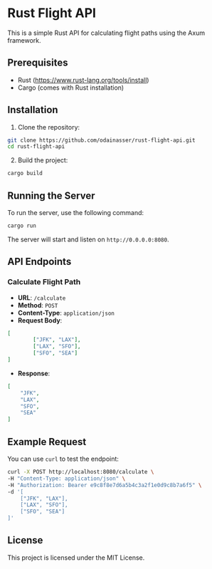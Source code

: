 # Rust Flight API

This is a simple Rust API for calculating flight paths using the Axum framework.

## Prerequisites

- Rust (https://www.rust-lang.org/tools/install)
- Cargo (comes with Rust installation)

## Installation

1. Clone the repository:

```sh
git clone https://github.com/odainasser/rust-flight-api.git
cd rust-flight-api
```

2. Build the project:

```sh
cargo build
```

## Running the Server

To run the server, use the following command:

```sh
cargo run
```

The server will start and listen on `http://0.0.0.0:8080`.

## API Endpoints

### Calculate Flight Path

- **URL**: `/calculate`
- **Method**: `POST`
- **Content-Type**: `application/json`
- **Request Body**:

```json
[
        ["JFK", "LAX"],
        ["LAX", "SFO"],
        ["SFO", "SEA"]
]
```

- **Response**:

```json
[
    "JFK",
    "LAX",
    "SFO",
    "SEA"
]
```

## Example Request

You can use `curl` to test the endpoint:

```sh
curl -X POST http://localhost:8080/calculate \
-H "Content-Type: application/json" \
-H "Authorization: Bearer e9c8f8e7d6a5b4c3a2f1e0d9c8b7a6f5" \
-d '[
    ["JFK", "LAX"],
    ["LAX", "SFO"],
    ["SFO", "SEA"]
]'
```

## License

This project is licensed under the MIT License.